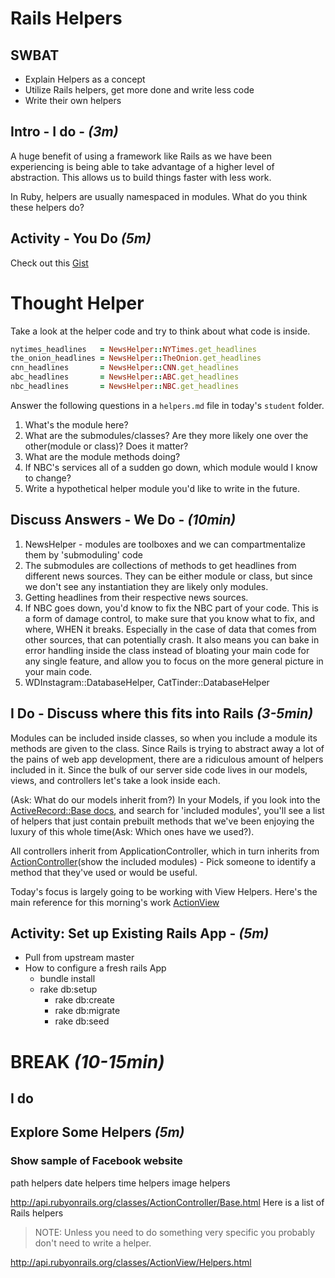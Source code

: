 # Rails Helpers

## SWBAT
  * Explain Helpers as a concept
  * Utilize Rails helpers, get more done and write less code
  * Write their own helpers

## Intro - I do - _(3m)_

A huge benefit of using a framework like Rails as we have been experiencing is being able to take advantage of a higher level of abstraction. This allows us to build things faster with less work.

In Ruby, helpers are usually namespaced in modules. What do you think these helpers do?

## Activity - You Do _(5m)_

Check out this [Gist](https://gist.github.com/CentroDL/482f95774677566dabf9)

# Thought Helper

Take a look at the helper code and try to think about what code is inside.

```rb
nytimes_headlines   = NewsHelper::NYTimes.get_headlines
the_onion_headlines = NewsHelper::TheOnion.get_headlines
cnn_headlines       = NewsHelper::CNN.get_headlines
abc_headlines       = NewsHelper::ABC.get_headlines
nbc_headlines       = NewsHelper::NBC.get_headlines
```
Answer the following questions in a `helpers.md` file in today's `student` folder.

1. What's the module here?
1. What are the submodules/classes? Are they more likely one over the other(module or class)? Does it matter?
1. What are the module methods doing?
1. If NBC's services all of a sudden go down, which module would I know to change?
1. Write a hypothetical helper module you'd like to write in the future.

## Discuss Answers - We Do - _(10min)_

1. NewsHelper - modules are toolboxes and we can compartmentalize them by 'submoduling' code
1. The submodules are collections of methods to get headlines from different news sources.
   They can be either module or class, but since we don't see any instantiation they are likely only modules.
1. Getting headlines from their respective news sources.
1. If NBC goes down, you'd know to fix the NBC part of your code. This is a form of damage control, to make sure that you know what to fix, and where, WHEN it breaks. Especially in the case of data that comes from other sources, that can potentially crash. It also means you can bake in error handling inside the class instead of bloating your main code for any single feature, and allow you to focus on the more general picture in your main code.
1. WDInstagram::DatabaseHelper, CatTinder::DatabaseHelper


## I Do - Discuss where this fits into Rails _(3-5min)_

Modules can be included inside classes, so when you include a module its methods are given to the class. Since Rails is trying to abstract away a lot of the pains of web app development, there are a ridiculous amount of helpers included in it. Since the bulk of our server side code lives in our models, views, and controllers let's take a look inside each.

(Ask: What do our models inherit from?)
In your Models, if you look into the [ActiveRecord::Base docs](http://apidock.com/rails/ActiveRecord/Base), and search for 'included modules', you'll see a list of helpers that just contain prebuilt methods that we've been enjoying the luxury of this whole time(Ask: Which ones have we used?). 

All controllers inherit from ApplicationController, which in turn inherits from [ActionController](http://api.rubyonrails.org/classes/ActionController/Base.html)(show the included modules) - Pick someone to identify a method that they've used or would be useful.

Today's focus is largely going to be working with View Helpers. Here's the main reference for this morning's work [ActionView](http://guides.rubyonrails.org/action_view_overview.html)

## Activity: Set up Existing Rails App - _(5m)_

- Pull from upstream master
- How to configure a fresh rails App
  - bundle install
  - rake db:setup
    - rake db:create
    - rake db:migrate
    - rake db:seed

# BREAK _(10-15min)_

## I do

## Explore Some Helpers _(5m)_

### Show sample of Facebook website

path helpers
date helpers
time helpers
image helpers

http://api.rubyonrails.org/classes/ActionController/Base.html
Here is a list of Rails helpers

> NOTE: Unless you need to do something very specific you probably don't need to write a helper.

http://api.rubyonrails.org/classes/ActionView/Helpers.html
